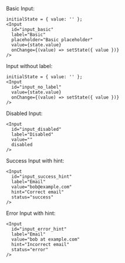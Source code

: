 Basic Input:

    initialState = { value: '' };
    <Input
      id="input_basic"
      label="Basic"
      placeholder="Basic placeholder"
      value={state.value}
      onChange={(value) => setState({ value })}
    />


Input without label:

    initialState = { value: '' };
    <Input
      id="input_no_label"
      value={state.value}
      onChange={(value) => setState({ value })}
    />

Disabled Input:

    <Input
      id="input_disabled"
      label="Disabled"
      value=""
      disabled
    />

Success Input with hint:

    <Input
      id="input_success_hint"
      label="Email"
      value="bob@example.com"
      hint="Correct email"
      status="success"
    />

Error Input with hint:

    <Input
      id="input_error_hint"
      label="Email"
      value="bob at example.com"
      hint="Incorrect email"
      status="error"
    />
